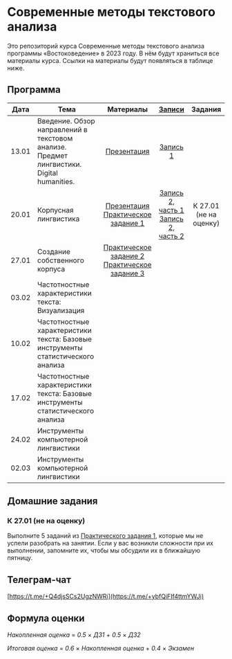# Современные методы текстового анализа

Это репозиторий курса Современные методы текстового анализа программы «Востоковедение» в 2023 году. В нём будут храниться все материалы курса. Ссылки на материалы будут появляться в таблице ниже.

## Программа

|  Дата 	|   Тема	|  Материалы 	|  [Записи](https://disk.yandex.ru/d/Q5mm6LB8XIyaTA) 	| Задания |
|:---:	|---	|:---:	|:---:	|:---:	|
|  13.01 	|  Введение. Обзор направлений в текстовом анализе. Предмет лингвистики. Digital humanities. 	|  [Презентация](https://docs.google.com/presentation/d/1H3sxAzftv7nBWHGl6W38ZDvdMa1OlyuegWdKeZerGBQ/edit?usp=sharing)  	|   [Запись 1](https://disk.yandex.ru/i/jYJ1lha1hibhZg) | |
|  20.01	|  Корпусная лингвистика 	|   [Презентация](https://docs.google.com/presentation/d/1jJO1AxRmG_fMwREB7AIMU45yghLkA-AqMl_IiWFr7x4/edit?usp=sharing)<br>[Практическое задание 1](https://github.com/alekseyst/text_analysis_2024/blob/main/Practical_1/Practical_1.md) 	|   [Запись 2, часть 1](https://disk.yandex.ru/i/-VZfBDPOpoVXUg)<br>[Запись 2, часть 2](https://disk.yandex.ru/i/Lx7v9LnJgAJLiw)	| К 27.01 (не на оценку) |
|  27.01	|  Создание собственного корпуса	|    [Практическое задание 2](https://github.com/alekseyst/text_analysis_2024/blob/main/Practical_2/Practical_2.md)<br>[Практическое задание 3](https://github.com/alekseyst/text_analysis_2024/blob/main/Practical_3/Practical_3.md)	|  	|  |
|  03.02	|  Частотностные характеристики текста: Визуализация 	|    	|   	|  |
|   10.02	|  Частотностные характеристики текста: Базовые инструменты статистического анализа	|    	|   	 	|  |
|   17.02	|  Частотностные характеристики текста: Базовые инструменты статистического анализа	|    	|   	 	|  |
|   24.02 |  Инструменты компьютерной лингвистики	|    	|   |  |
|  02.03 	|  Инструменты компьютерной лингвистики	|   	|   	| |

## Домашние задания

### К 27.01 (не на оценку)

Выполните 5 заданий из [Практического задания 1](https://github.com/alekseyst/text_analysis_2024/blob/main/Practical_1/Practical_1.md), которые мы не успели разобрать на занятии. Если у вас возникли сложности при их выполнении, запомните их, чтобы мы обсудили их в ближайшую пятницу.

## Телеграм-чат

[https://t.me/+Q4djsSCs2UgzNWRi](https://t.me/+ybfQiFIf4ttmYWJi)

## Формула оценки

_Накопленная оценка_ = _0.5_ $\times$ _ДЗ1_ + _0.5_ $\times$ _ДЗ2_

_Итоговая оценка_ = _0.6_ $\times$ _Накопленная оценка_ + _0.4_ $\times$ _Экзамен_
